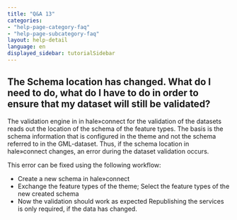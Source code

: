 ```yaml
---
title: "Q&A 13"
categories:
- "help-page-category-faq"
- "help-page-subcategory-faq"
layout: help-detail
language: en
displayed_sidebar: tutorialSidebar
---
```


<h2>The Schema location has changed. What do I need to do, what do I have to do in order to ensure that my dataset will still be validated?</h2>

The validation engine in in hale»connect for the validation of the datasets reads out the location of the schema of the feature types. 
The basis is the schema information that is configured in the theme and not the schema referred to in the GML-dataset. 
Thus, if the schema location in hale»connect changes, an error during the dataset validation occurs. 

This error can be fixed using the following workflow:
- Create a new schema in hale»connect
- Exchange the feature types of the theme; Select the feature types of the new created schema
- Now the validation should work as expected
Republishing the services is only required, if the data has changed. 
